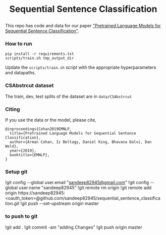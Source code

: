 # <p align=center>Sequential Sentence Classification</p>
This repo has code and data for our paper ["Pretrained Language Models for Sequential Sentence Classification"](https://arxiv.org/pdf/1909.04054.pdf).

### How to run

```
pip install -r requirements.txt
scripts/train.sh tmp_output_dir
```

Update the `scripts/train.sh` script with the appropriate hyperparameters and datapaths.

### CSAbstrcut dataset

The train, dev, test splits of the dataset are in `data/CSAbstrcut`
### Citing

If you use the data or the model, please cite,
```
@inproceedings{Cohan2019EMNLP,
  title={Pretrained Language Models for Sequential Sentence Classification},
  author={Arman Cohan, Iz Beltagy, Daniel King, Bhavana Dalvi, Dan Weld},
  year={2019},
  booktitle={EMNLP},
}
```
### Setup git

!git config --global user.email "sandeep82945@gmail.com"
!git config --global user.name "sandeep82945"
!git remote rm origin
!git remote add origin https://sandeep82945:<oauth_token>@github.com/sandeep82945/sequential_sentence_classification.git
!git push --set-upstream origin master

### to push to git
!git add .
!git commit -am "adding Changes"
!git push origin master

